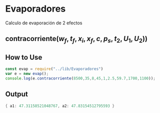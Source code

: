 # Evaporadores
Calculo de evaporación de 2 efectos

## contracorriente($w_f,t_f,x_i,x_f,c,p_s,t_2,U_1,U_2$))

## How to Use
```javascript
const evap = require("../lib/Evaporadores")
var e = new evap();
console.log(e.contracorriente(8500,35,8,45,1,2.5,59.7,1700,1100));
```
## Output
```powershell
{ a1: 47.31158521048767, a2: 47.83154512795593 }
```